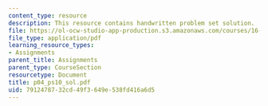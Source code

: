 ```yaml
---
content_type: resource
description: This resource contains handwritten problem set solution.
file: https://ol-ocw-studio-app-production.s3.amazonaws.com/courses/16-01-unified-engineering-i-ii-iii-iv-fall-2005-spring-2006/7912478732cd49f3649e538fd416a6d5_p04_ps10_sol.pdf
file_type: application/pdf
learning_resource_types:
- Assignments
parent_title: Assignments
parent_type: CourseSection
resourcetype: Document
title: p04_ps10_sol.pdf
uid: 79124787-32cd-49f3-649e-538fd416a6d5
---
```

